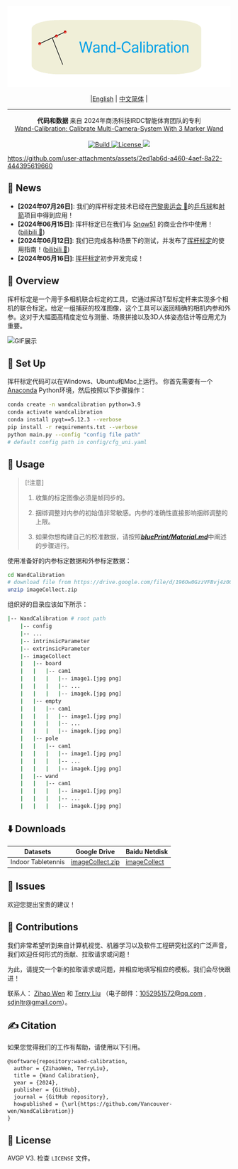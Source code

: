 <p align="center">
<img src="挥杆标定图标.png" style="height: 13em" alt="Kawi the Wand-Calibration" />
</p>

<div align="center">

 |[English](https://github.com/Vancouver-wen/WandCalibration) | [中文简体](docs/README_CN.md) |
</div>

---
<p align="center">
<b>代码和数据</b> 来自 2024年商汤科技IRDC智能体育团队的专利
</br>
<a href="https://github.com/Vancouver-wen/WandCalibration"> Wand-Calibration: Calibrate Multi-Camera-System With 3 Marker Wand
</a>
    </br>
    </br>
    <a href="https://www.python.org/">
        <img alt="Build" src="https://img.shields.io/badge/Python-3.9-1f425f.svg?color=purple">
    </a>
    <a href="https://copyright.princeton.edu/policy">
        <img alt="License" src="https://img.shields.io/badge/License-AVGP-blue">
    </a>
    <a href="https://badge.fury.io/py/swebench">
        <img src="https://badge.fury.io/py/swebench.svg">
    </a>
</p>

https://github.com/user-attachments/assets/2ed1ab6d-a460-4aef-8a22-444395619660

## 📰 News
* **[2024年07月26日]**: 我们的挥杆标定技术已经在[巴黎奥运会 🔗](https://olympics.com/en/paris-2024)的[乒乓球](https://h.xinhuaxmt.com/vh512/share/12129448)和[射箭](https://mp.weixin.qq.com/s/ZxIvB2N_dKBc4UrcW5A73A)项目中得到应用！
* **[2024年06月15日]**: 挥杆标定已在我们与 [Snow51](https://snowhowchina.com/cn/snow-51/) 的商业合作中使用！ ([bilibili 🔗](https://www.bilibili.com/video/BV1avJVeKEFL))
* **[2024年06月12日]**: 我们已完成各种场景下的测试，并发布了[挥杆标定](https://github.com/Vancouver-wen/WandCalibration)的使用指南！([bilibili 🔗](https://www.bilibili.com/video/BV1HQgcebEx8))
* **[2024年05月16日]**: [挥杆标定](https://www.bilibili.com/video/BV13rJVeuE1L)初步开发完成！

## 👋 Overview
挥杆标定是一个用于多相机联合标定的工具，它通过挥动T型标定杆来实现多个相机的联合标定。给定一组捕获的校准图像，这个工具可以返回精确的相机内参和外参。这对于大幅面高精度定位与测量、场景拼接以及3D人体姿态估计等应用尤为重要。

![GIF展示](animation.gif)


## 🚀 Set Up
挥杆标定代码可以在Windows、Ubuntu和Mac上运行。
你首先需要有一个[Anaconda](https://www.anaconda.com/) Python环境，然后按照以下步骤操作：
```bash
conda create -n wandcalibration python=3.9
conda activate wandcalibration
conda install pyqt==5.12.3 --verbose
pip install -r requirements.txt --verbose
python main.py --config "config file path" 
# default config path in config/cfg_uni.yaml
```

## 💽 Usage
> [!注意]
> 1. 收集的标定图像必须是帧同步的。
>
> 2. 捆绑调整对内参的初始值非常敏感。内参的准确性直接影响捆绑调整的上限。
>
> 3. 如果你想构建自己的校准数据，请按照[**_bluePrint/Material.md_**](https://github.com/Vancouver-wen/WandCalibration/blob/main/bluePrint/Material.md)中阐述的步骤进行。


使用准备好的内参标定数据和外参标定数据：
```bash
cd WandCalibration
# download file from https://drive.google.com/file/d/196Ow0GzzVFBvj4z0CCTwVlLGJvAHSYbq/view?usp=sharing
unzip imageCollect.zip
```
组织好的目录应该如下所示：
```bash
|-- WandCalibration # root path
    |-- config
    |-- ...
    |-- intrinsicParameter
    |-- extrinsicParameter
    |-- imageCollect
    |   |-- board
    |   |   |-- cam1
    |   |   |   |-- image1.[jpg png]
    |   |   |   |-- ...
    |   |   |   |-- imagek.[jpg png]
    |   |-- empty
    |   |   |-- cam1
    |   |   |   |-- image1.[jpg png]
    |   |   |   |-- ...
    |   |   |   |-- imagek.[jpg png]
    |   |-- pole
    |   |   |-- cam1
    |   |   |   |-- image1.[jpg png]
    |   |   |   |-- ...
    |   |   |   |-- imagek.[jpg png]
    |   |-- wand
    |   |   |-- cam1
    |   |   |   |-- image1.[jpg png]
    |   |   |   |-- ...
    |   |   |   |-- imagek.[jpg png]
```

## ⬇️ Downloads
| Datasets | Google Drive | Baidu Netdisk |
| - | - | - |
| Indoor Tabletennis | [imageCollect.zip](https://drive.google.com/file/d/196Ow0GzzVFBvj4z0CCTwVlLGJvAHSYbq/view?usp=sharing) | [imageCollect](https://pan.baidu.com/s/1SihJdx6WulFQqCobCZn3_w?pwd=vwys) |

## 🍎 Issues
欢迎您提出宝贵的建议！

## 💫 Contributions
我们非常希望听到来自计算机视觉、机器学习以及软件工程研究社区的广泛声音，我们欢迎任何形式的贡献、拉取请求或问题！

为此，请提交一个新的拉取请求或问题，并相应地填写相应的模板。我们会尽快跟进！

联系人： [Zihao Wen](https://github.com/Vancouver-wen) 和 [Terry Liu](https://github.com/TerryLiu007) （电子邮件：1052951572@qq.com , sdjnltr@gmail.com）。

## ✍️ Citation
如果您觉得我们的工作有帮助，请使用以下引用。
```
@software{repository:wand-calibration,
  author = {ZihaoWen, TerryLiu},
  title = {Wand Calibration},
  year = {2024},
  publisher = {GitHub},
  journal = {GitHub repository},
  howpublished = {\url{https://github.com/Vancouver-wen/WandCalibration}}
}
```

## 🪪 License
AVGP V3. 检查 `LICENSE` 文件。
